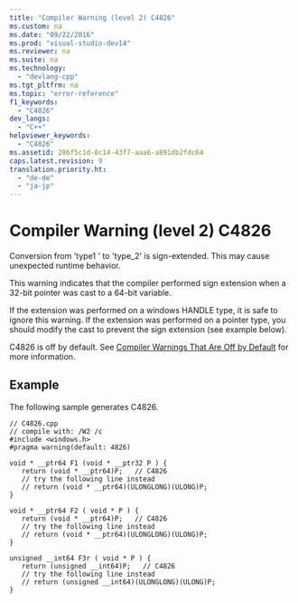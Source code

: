 ```yaml
---
title: "Compiler Warning (level 2) C4826"
ms.custom: na
ms.date: "09/22/2016"
ms.prod: "visual-studio-dev14"
ms.reviewer: na
ms.suite: na
ms.technology: 
  - "devlang-cpp"
ms.tgt_pltfrm: na
ms.topic: "error-reference"
f1_keywords: 
  - "C4826"
dev_langs: 
  - "C++"
helpviewer_keywords: 
  - "C4826"
ms.assetid: 286f5c1d-8c14-43f7-aaa6-a891db2fdc64
caps.latest.revision: 9
translation.priority.ht: 
  - "de-de"
  - "ja-jp"
---
```

# Compiler Warning (level 2) C4826
Conversion from 'type1 ' to 'type_2' is sign-extended. This may cause unexpected runtime behavior.  
  
 This warning indicates that the compiler performed sign extension when a 32-bit pointer was cast to a 64-bit variable.  
  
 If the extension was performed on a windows HANDLE type, it is safe to ignore this warning. If the extension was performed on a pointer type, you should modify the cast to prevent the sign extension (see example below).  
  
 C4826 is off by default. See [Compiler Warnings That Are Off by Default](../VS_csharp/compiler-warnings-that-are-off-by-default.md) for more information.  
  
## Example  
 The following sample generates C4826.  
  
```  
// C4826.cpp  
// compile with: /W2 /c  
#include <windows.h>  
#pragma warning(default: 4826)  
  
void * __ptr64 F1 (void * __ptr32 P ) {  
   return (void * __ptr64)P;   // C4826  
   // try the following line instead  
   // return (void * __ptr64)(ULONGLONG)(ULONG)P;  
}  
  
void * __ptr64 F2 ( void * P ) {  
   return (void * __ptr64)P;   // C4826  
   // try the following line instead  
   // return (void * __ptr64)(ULONGLONG)(ULONG)P;  
}  
  
unsigned __int64 F3r ( void * P ) {  
   return (unsigned __int64)P;   // C4826  
   // try the following line instead  
   // return (unsigned __int64)(ULONGLONG)(ULONG)P;  
}  
```